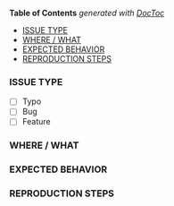 <!-- START doctoc generated TOC please keep comment here to allow auto update -->
<!-- DON'T EDIT THIS SECTION, INSTEAD RE-RUN doctoc TO UPDATE -->
**Table of Contents**  *generated with [DocToc](https://github.com/thlorenz/doctoc)*

- [ISSUE TYPE](#issue-type)
- [WHERE / WHAT](#where--what)
- [EXPECTED BEHAVIOR](#expected-behavior)
- [REPRODUCTION STEPS](#reproduction-steps)

<!-- END doctoc generated TOC please keep comment here to allow auto update -->

<!-- 
Please use the below as a GUIDE not a Requirement.
The more details we have the better the discussion will be 
-->
### ISSUE TYPE
* [ ] Typo      <!-- Document Correction Needed -->
* [ ] Bug       <!-- Functionality broken -->
* [ ] Feature   <!-- Suggestion for new functionality -->

### WHERE / WHAT
<!-- Where is the issue?  If possible indicate the name of all files affected -->

### EXPECTED BEHAVIOR
<!-- FOR TYPO: Proposed Corrections for grammar review -->
<!-- FOR BUGS: Provide any details to the behavior expected -->
<!-- FOR FEAT: Provided details on how the feature should work and the benefits of adding the feature in -->

### REPRODUCTION STEPS
<!-- FOR TYPO: Provide file name and section of typo / document correction -->
<!-- FOR BUGS: Provide any steps required to reproduce the issue and screenshots when possible -->
<!-- FOR FEAT: Suggested steps / flow to get desired affect -->